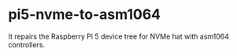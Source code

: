 # pi5-nvme-to-asm1064
It repairs the Raspberry Pi 5 device tree for NVMe hat with asm1064 controllers.
